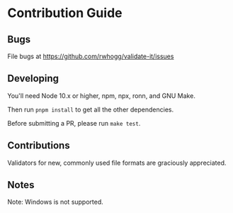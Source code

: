 # Contribution Guide

## Bugs

File bugs at https://github.com/rwhogg/validate-it/issues

## Developing

You'll need Node 10.x or higher, npm, npx, ronn, and GNU Make.

Then run `pnpm install` to get all the other dependencies.

Before submitting a PR, please run `make test`.

## Contributions

Validators for new, commonly used file formats are graciously appreciated.

## Notes

Note: Windows is not supported.
